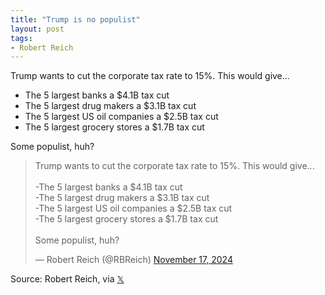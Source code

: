 ```yaml
---
title: "Trump is no populist"
layout: post
tags:
- Robert Reich
---
```


Trump wants to cut the corporate tax rate to 15%. This would give...

- The 5 largest banks a $4.1B tax cut
- The 5 largest drug makers a $3.1B tax cut
- The 5 largest US oil companies a $2.5B tax cut
- The 5 largest grocery stores a $1.7B tax cut

Some populist, huh?

<blockquote class="twitter-tweet"><p lang="en" dir="ltr">Trump wants to cut the corporate tax rate to 15%. This would give...<br><br>-The 5 largest banks a $4.1B tax cut<br>-The 5 largest drug makers a $3.1B tax cut<br>-The 5 largest US oil companies a $2.5B tax cut<br>-The 5 largest grocery stores a $1.7B tax cut<br><br>Some populist, huh?</p>&mdash; Robert Reich (@RBReich) <a href="https://twitter.com/RBReich/status/1857936943188742451?ref_src=twsrc%5Etfw">November 17, 2024</a></blockquote> <script async src="https://platform.twitter.com/widgets.js" charset="utf-8"></script>

Source: Robert Reich, via [𝕏](https://x.com)
